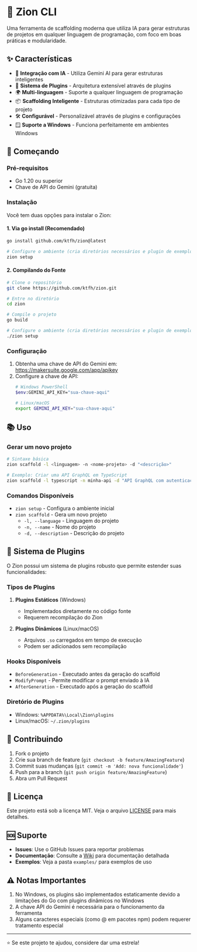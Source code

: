 # 🚀 Zion CLI

Uma ferramenta de scaffolding moderna que utiliza IA para gerar estruturas de projetos em qualquer linguagem de programação, com foco em boas práticas e modularidade.

## ✨ Características

- 🤖 **Integração com IA** - Utiliza Gemini AI para gerar estruturas inteligentes
- 🔌 **Sistema de Plugins** - Arquitetura extensível através de plugins
- 🌍 **Multi-linguagem** - Suporte a qualquer linguagem de programação
- 📦 **Scaffolding Inteligente** - Estruturas otimizadas para cada tipo de projeto
- 🛠️ **Configurável** - Personalizável através de plugins e configurações
- 🪟 **Suporte a Windows** - Funciona perfeitamente em ambientes Windows

## 🚦 Começando

### Pré-requisitos

- Go 1.20 ou superior
- Chave de API do Gemini (gratuita)

### Instalação

Você tem duas opções para instalar o Zion:

#### 1. Via go install (Recomendado)

```bash
go install github.com/ktfh/zion@latest

# Configure o ambiente (cria diretórios necessários e plugin de exemplo)
zion setup
```

#### 2. Compilando do Fonte

```bash
# Clone o repositório
git clone https://github.com/ktfh/zion.git

# Entre no diretório
cd zion

# Compile o projeto
go build

# Configure o ambiente (cria diretórios necessários e plugin de exemplo)
./zion setup
```

### Configuração

1. Obtenha uma chave de API do Gemini em: https://makersuite.google.com/app/apikey
2. Configure a chave de API:
   ```bash
   # Windows PowerShell
   $env:GEMINI_API_KEY="sua-chave-aqui"
   
   # Linux/macOS
   export GEMINI_API_KEY="sua-chave-aqui"
   ```

## 📚 Uso

### Gerar um novo projeto

```bash
# Sintaxe básica
zion scaffold -l <linguagem> -n <nome-projeto> -d "<descrição>"

# Exemplo: Criar uma API GraphQL em TypeScript
zion scaffold -l typescript -n minha-api -d "API GraphQL com autenticação e banco de dados"
```

### Comandos Disponíveis

- `zion setup` - Configura o ambiente inicial
- `zion scaffold` - Gera um novo projeto
  - `-l, --language` - Linguagem do projeto
  - `-n, --name` - Nome do projeto
  - `-d, --description` - Descrição do projeto

## 🔌 Sistema de Plugins

O Zion possui um sistema de plugins robusto que permite estender suas funcionalidades:

### Tipos de Plugins

1. **Plugins Estáticos** (Windows)
   - Implementados diretamente no código fonte
   - Requerem recompilação do Zion

2. **Plugins Dinâmicos** (Linux/macOS)
   - Arquivos `.so` carregados em tempo de execução
   - Podem ser adicionados sem recompilação

### Hooks Disponíveis

- `BeforeGeneration` - Executado antes da geração do scaffold
- `ModifyPrompt` - Permite modificar o prompt enviado à IA
- `AfterGeneration` - Executado após a geração do scaffold

### Diretório de Plugins

- Windows: `%APPDATA%\Local\Zion\plugins`
- Linux/macOS: `~/.zion/plugins`

## 🤝 Contribuindo

1. Fork o projeto
2. Crie sua branch de feature (`git checkout -b feature/AmazingFeature`)
3. Commit suas mudanças (`git commit -m 'Add: nova funcionalidade'`)
4. Push para a branch (`git push origin feature/AmazingFeature`)
5. Abra um Pull Request

## 📝 Licença

Este projeto está sob a licença MIT. Veja o arquivo [LICENSE](LICENSE) para mais detalhes.

## 🆘 Suporte

- **Issues**: Use o GitHub Issues para reportar problemas
- **Documentação**: Consulte a [Wiki](link-para-wiki) para documentação detalhada
- **Exemplos**: Veja a pasta `examples/` para exemplos de uso

## ⚠️ Notas Importantes

1. No Windows, os plugins são implementados estaticamente devido a limitações do Go com plugins dinâmicos no Windows
2. A chave API do Gemini é necessária para o funcionamento da ferramenta
3. Alguns caracteres especiais (como @ em pacotes npm) podem requerer tratamento especial

---
⭐️ Se este projeto te ajudou, considere dar uma estrela! 
